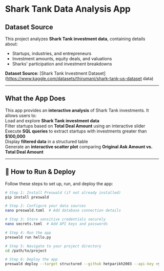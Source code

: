 # Shark Tank Data Analysis App 

## Dataset Source  
This project analyzes **Shark Tank investment data**, containing details about:  
- Startups, industries, and entrepreneurs  
- Investment amounts, equity deals, and valuations  
- Sharks' participation and investment breakdowns  

 **Dataset Source:** [Shark Tank Investment Dataset](https://www.kaggle.com/datasets/thirumani/shark-tank-us-dataset data)  

---

## What the App Does  
This app provides an **interactive analysis** of Shark Tank investments. It allows users to:  
    Load and explore **Shark Tank investment data**  
    Filter startups based on **Total Deal Amount** using an interactive slider  
    Execute **SQL queries** to extract startups with investments greater than **$100,000**  
    Display **filtered data** in a structured table  
    Generate an **interactive scatter plot** comparing **Original Ask Amount vs. Total Deal Amount**  

---

## 🚀 How to Run & Deploy  
Follow these steps to set up, run, and deploy the app:

```bash
# Step 1: Install Preswald (if not already installed)
pip install preswald  

# Step 2: Configure your data sources  
nano preswald.toml  # Add database connection details  

# Step 3: Store sensitive credentials securely  
nano secrets.toml  # Add API keys and passwords  

# Step 4: Run the app  
preswald run hello.py  

# Step 5: Navigate to your project directory  
cd /path/to/project  

# Step 6: Deploy the app  
preswald deploy --target structured --github hetparikh2003 --api-key <your-api-key> hello.py  
